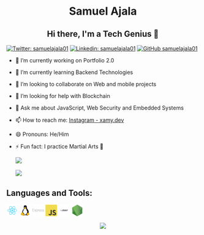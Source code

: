 <h1 align = center> Samuel Ajala</h1>


<h2 align = center> Hi there, I'm a Tech Genius 👋</h2>


[![Twitter: samuelajala01](https://img.shields.io/twitter/follow/samuelajala01?style=social)](https://twitter.com/samuelajala01)
[![Linkedin: samuelajala01](https://img.shields.io/badge/-samuelajala01-blue?style=flat-square&logo=Linkedin&logoColor=white&link=https://www.linkedin.com/in/samuelajala01/)](https://www.linkedin.com/in/samuelajala01/)
[![GitHub samuelajala01](https://img.shields.io/github/followers/samuelajala01?label=follow&style=social)](https://github.com/samuelajala01)



- 🔭 I’m currently working on Portfolio 2.0

- 🌱 I’m currently learning Backend Technologies
  
- 👯 I’m looking to collaborate on Web and mobile projects
 
- 🤔 I’m looking for help with Blockchain
 
- 💬 Ask me about JavaScript, Web Security and Embedded Systems
 
- 📫 How to reach me:  [Instagram - xamy.dev](https://instagram.com/xamy.dev)
 
- 😄 Pronouns: He/Him
 
- ⚡ Fun fact: I practice Martial Arts 🥋

  <img width=300px src ="https://github-readme-stats.vercel.app/api/top-langs/?username=samuelajala01&theme=dark&hide_langs_below=1"/><br>

  <img width=500em src ="https://github-readme-stats.vercel.app/api?username=samuelajala01&show_icons=true&theme=tokyonight&line_height=27&color=0000FF&bgcolor=191919&include_all_commits=true"/>

## Languages and Tools:

<img height="30" src="https://raw.githubusercontent.com/github/explore/80688e429a7d4ef2fca1e82350fe8e3517d3494d/topics/react/react.png"></code>
<img height="30" src="https://raw.githubusercontent.com/github/explore/80688e429a7d4ef2fca1e82350fe8e3517d3494d/topics/linux/linux.png"></code>
<img height="30" src="https://raw.githubusercontent.com/github/explore/80688e429a7d4ef2fca1e82350fe8e3517d3494d/topics/express/express.png"></code>
<img height="30" src="https://raw.githubusercontent.com/github/explore/80688e429a7d4ef2fca1e82350fe8e3517d3494d/topics/javascript/javascript.png"></code>
<img height="30" src="https://raw.githubusercontent.com/github/explore/80688e429a7d4ef2fca1e82350fe8e3517d3494d/topics/jquery/jquery.png"></code>
<img height="30" src="https://raw.githubusercontent.com/github/explore/80688e429a7d4ef2fca1e82350fe8e3517d3494d/topics/nodejs/nodejs.png"></code>    
  
<p align=center>
<img src ="https://komarev.com/ghpvc/?username=samuelajala01&label=Views&color=blue&style=plastic"/>
</p>
  
  

